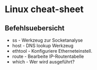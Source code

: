 # Linux cheat-sheet

## Befehlsuebersicht

* ss       -  Werkzeug zur Socketanalyse
* host     -  DNS lookup Werkzeug
* ethtool  -  Konfiguriere Etherneteinstell.
* route    -  Bearbeite IP-Routentabelle
* which    -  Wer wird ausgeführt?

